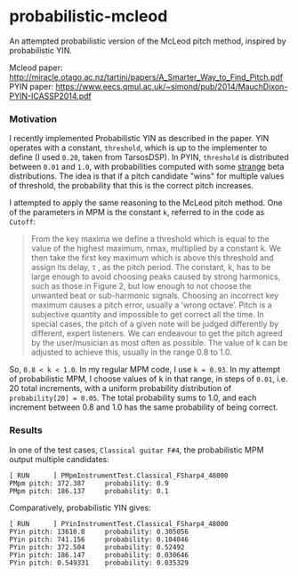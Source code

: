 # probabilistic-mcleod

An attempted probabilistic version of the McLeod pitch method, inspired by probabilistic YIN.

Mcleod paper: http://miracle.otago.ac.nz/tartini/papers/A_Smarter_Way_to_Find_Pitch.pdf
PYIN paper: https://www.eecs.qmul.ac.uk/~simond/pub/2014/MauchDixon-PYIN-ICASSP2014.pdf

### Motivation

I recently implemented Probabilistic YIN as described in the paper. YIN operates with a constant, `threshold`, which is up to the implementer to define (I used `0.20`, taken from TarsosDSP). In PYIN, `threshold` is distributed between `0.01` and `1.0`, with probabilities computed with some [strange](https://stats.stackexchange.com/questions/398511/cant-understand-the-beta-distribution-as-described-in-this-paper) beta distributions. The idea is that if a pitch candidate "wins" for multiple values of threshold, the probability that this is the correct pitch increases.

I attempted to apply the same reasoning to the McLeod pitch method. One of the parameters in MPM is the constant `k`, referred to in the code as `Cutoff`:

>From the key maxima we define a threshold which is
equal to the value of the highest maximum, nmax, multiplied by a constant k. We then take the first key maximum
which is above this threshold and assign its delay, τ , as
the pitch period. The constant, k, has to be large enough
to avoid choosing peaks caused by strong harmonics, such
as those in Figure 2, but low enough to not choose the unwanted beat or sub-harmonic signals. Choosing an incorrect key maximum causes a pitch error, usually a ’wrong
octave’. Pitch is a subjective quantity and impossible to
get correct all the time. In special cases, the pitch of a
given note will be judged differently by different, expert
listeners. We can endeavour to get the pitch agreed by the
user/musician as most often as possible. The value of k
can be adjusted to achieve this, usually in the range 0.8 to
1.0.

So, `0.8 < k < 1.0`. In my regular MPM code, I use `k = 0.93`. In my attempt of probabilistic MPM, I choose values of k in that range, in steps of `0.01`, i.e. 20 total increments, with a uniform probability distribution of `probability[20] = 0.05`. The total probability sums to 1.0, and each increment between 0.8 and 1.0 has the same probability of being correct.

### Results

In one of the test cases, `Classical guitar F#4`, the probabilistic MPM output multiple candidates:

```
[ RUN      ] PMpmInstrumentTest.Classical_FSharp4_48000
PMpm pitch: 372.387     probability: 0.9
PMpm pitch: 186.137     probability: 0.1
```

Comparatively, probabilistic YIN gives:

```
[ RUN      ] PYinInstrumentTest.Classical_FSharp4_48000
PYin pitch: 13610.8     probability: 0.305056
PYin pitch: 741.156     probability: 0.104046
PYin pitch: 372.504     probability: 0.52492
PYin pitch: 186.147     probability: 0.030646
PYin pitch: 0.549331    probability: 0.035329
```
